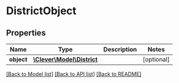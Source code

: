 # DistrictObject

## Properties
Name | Type | Description | Notes
------------ | ------------- | ------------- | -------------
**object** | [**\Clever\Model\District**](District.md) |  | [optional] 

[[Back to Model list]](../README.md#documentation-for-models) [[Back to API list]](../README.md#documentation-for-api-endpoints) [[Back to README]](../README.md)


